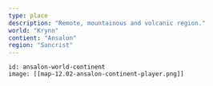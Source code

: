 ```yaml
---
type: place
description: "Remote, mountainous and volcanic region."
world: "Krynn"
contient: "Ansalon"
region: "Sancrist"
---
```


```leaflet
id: ansalon-world-continent
image: [[map-12.02-ansalon-continent-player.png]]
```